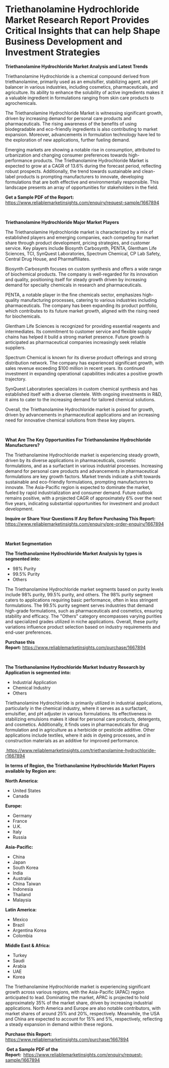 <p><h1>Triethanolamine Hydrochloride Market Research Report Provides Critical Insights that can help Shape Business Development and Investment Strategies</h1></p><p><strong>Triethanolamine Hydrochloride Market Analysis and Latest Trends</strong></p>
<p><p>Triethanolamine Hydrochloride is a chemical compound derived from triethanolamine, primarily used as an emulsifier, stabilizing agent, and pH balancer in various industries, including cosmetics, pharmaceuticals, and agriculture. Its ability to enhance the solubility of active ingredients makes it a valuable ingredient in formulations ranging from skin care products to agrochemicals.</p><p>The Triethanolamine Hydrochloride Market is witnessing significant growth, driven by increasing demand for personal care products and pharmaceuticals. The rising awareness of the benefits of using biodegradable and eco-friendly ingredients is also contributing to market expansion. Moreover, advancements in formulation technology have led to the exploration of new applications, further fueling demand.</p><p>Emerging markets are showing a notable rise in consumption, attributed to urbanization and changing consumer preferences towards high-performance products. The Triethanolamine Hydrochloride Market is expected to grow at a CAGR of 13.6% during the forecast period, reflecting robust prospects. Additionally, the trend towards sustainable and clean-label products is prompting manufacturers to innovate, developing formulations that are both effective and environmentally responsible. This landscape presents an array of opportunities for stakeholders in the field.</p></p>
<p><strong>Get a Sample PDF of the Report:&nbsp;</strong> <a href="https://www.reliablemarketinsights.com/enquiry/request-sample/1667894?utm_campaign=2232&utm_medium=2&utm_source=Github&utm_content=ia&utm_term=18042025&utm_id=triethanolamine-hydrochloride">https://www.reliablemarketinsights.com/enquiry/request-sample/1667894</a></p>
<p>&nbsp;</p>
<p><strong>Triethanolamine Hydrochloride Major Market Players</strong></p>
<p><p>The Triethanolamine Hydrochloride market is characterized by a mix of established players and emerging companies, each competing for market share through product development, pricing strategies, and customer service. Key players include Biosynth Carbosynth, PENTA, Glentham Life Sciences, TCI, SynQuest Laboratories, Spectrum Chemical, CP Lab Safety, Central Drug House, and Pharmaffiliates.</p><p>Biosynth Carbosynth focuses on custom synthesis and offers a wide range of biochemical products. The company is well-regarded for its innovation and quality, positioning itself for steady growth driven by increasing demand for specialty chemicals in research and pharmaceuticals.</p><p>PENTA, a notable player in the fine chemicals sector, emphasizes high-quality manufacturing processes, catering to various industries including pharmaceuticals. The company has been expanding its product portfolio, which contributes to its future market growth, aligned with the rising need for biochemicals.</p><p>Glentham Life Sciences is recognized for providing essential reagents and intermediates. Its commitment to customer service and flexible supply chains has helped it build a strong market presence. Future growth is anticipated as pharmaceutical companies increasingly seek reliable suppliers.</p><p>Spectrum Chemical is known for its diverse product offerings and strong distribution network. The company has experienced significant growth, with sales revenue exceeding $100 million in recent years. Its continued investment in expanding operational capabilities indicates a positive growth trajectory.</p><p>SynQuest Laboratories specializes in custom chemical synthesis and has established itself with a diverse clientele. With ongoing investments in R&D, it aims to cater to the increasing demand for tailored chemical solutions. </p><p>Overall, the Triethanolamine Hydrochloride market is poised for growth, driven by advancements in pharmaceutical applications and an increasing need for innovative chemical solutions from these key players.</p></p>
<p>&nbsp;</p>
<p><strong>What Are The Key Opportunities For Triethanolamine Hydrochloride Manufacturers?</strong></p>
<p><p>The Triethanolamine Hydrochloride market is experiencing steady growth, driven by its diverse applications in pharmaceuticals, cosmetic formulations, and as a surfactant in various industrial processes. Increasing demand for personal care products and advancements in pharmaceutical formulations are key growth factors. Market trends indicate a shift towards sustainable and eco-friendly formulations, prompting manufacturers to innovate. The Asia-Pacific region is expected to dominate the market, fueled by rapid industrialization and consumer demand. Future outlook remains positive, with a projected CAGR of approximately 6% over the next five years, indicating substantial opportunities for investment and product development.</p></p>
<p><strong>Inquire or Share Your Questions If Any Before Purchasing This Report:</strong> <a href="https://www.reliablemarketinsights.com/enquiry/pre-order-enquiry/1667894?utm_campaign=2232&utm_medium=2&utm_source=Github&utm_content=ia&utm_term=18042025&utm_id=triethanolamine-hydrochloride">https://www.reliablemarketinsights.com/enquiry/pre-order-enquiry/1667894</a></p>
<p>&nbsp;</p>
<p><strong>Market Segmentation</strong></p>
<p><strong>The Triethanolamine Hydrochloride Market Analysis by types is segmented into:</strong></p>
<p><ul><li>98% Purity</li><li>99.5% Purity</li><li>Others</li></ul></p>
<p><p>The Triethanolamine Hydrochloride market segments based on purity levels include 98% purity, 99.5% purity, and others. The 98% purity segment caters to applications requiring basic performance, often in less stringent formulations. The 99.5% purity segment serves industries that demand high-grade formulations, such as pharmaceuticals and cosmetics, ensuring stability and efficacy. The "Others" category encompasses varying purities and specialized grades utilized in niche applications. Overall, these purity variations influence product selection based on industry requirements and end-user preferences.</p></p>
<p><strong>Purchase this Report:&nbsp;</strong><a href="https://www.reliablemarketinsights.com/purchase/1667894?utm_campaign=2232&utm_medium=2&utm_source=Github&utm_content=ia&utm_term=18042025&utm_id=triethanolamine-hydrochloride">https://www.reliablemarketinsights.com/purchase/1667894</a></p>
<p>&nbsp;</p>
<p><strong>The Triethanolamine Hydrochloride Market Industry Research by Application is segmented into:</strong></p>
<p><ul><li>Industrial Application</li><li>Chemical Industry</li><li>Others</li></ul></p>
<p><p>Triethanolamine Hydrochloride is primarily utilized in industrial applications, particularly in the chemical industry, where it serves as a surfactant, emulsifier, and pH adjuster in various formulations. Its effectiveness in stabilizing emulsions makes it ideal for personal care products, detergents, and cosmetics. Additionally, it finds uses in pharmaceuticals for drug formulation and in agriculture as a herbicide or pesticide additive. Other applications include textiles, where it aids in dyeing processes, and in construction materials as an additive for improved performance.</p></p>
<p><a href="https://www.reliablemarketinsights.com/triethanolamine-hydrochloride-r1667894?utm_campaign=2232&utm_medium=2&utm_source=Github&utm_content=ia&utm_term=18042025&utm_id=triethanolamine-hydrochloride">&nbsp;https://www.reliablemarketinsights.com/triethanolamine-hydrochloride-r1667894</a></p>
<p><strong>In terms of Region, the Triethanolamine Hydrochloride Market Players available by Region are:</strong></p>
<p>
    <p> <strong> North America: </strong>
        <ul>
            <li>United States</li>
            <li>Canada</li>
        </ul>
        </p> 
    <p> <strong> Europe: </strong>
        <ul>
            <li>Germany</li>
            <li>France</li>
            <li>U.K.</li>
            <li>Italy</li>
            <li>Russia</li>
        </ul>
        </p> 
    <p> <strong> Asia-Pacific: </strong>
        <ul>
            <li>China</li>
            <li>Japan</li>
            <li>South Korea</li>
            <li>India</li>
            <li>Australia</li>
            <li>China Taiwan</li>
            <li>Indonesia</li>
            <li>Thailand</li>
            <li>Malaysia</li>
        </ul>
        </p> 
    <p> <strong> Latin America: </strong>
        <ul>
            <li>Mexico</li>
            <li>Brazil</li>
            <li>Argentina Korea</li>
            <li>Colombia</li>
        </ul>
        </p> 
    <p> <strong> Middle East & Africa: </strong>
        <ul>
            <li>Turkey</li>
            <li>Saudi</li>
            <li>Arabia</li>
            <li>UAE</li>
            <li>Korea</li>
        </ul>
    </p>
    </p>
<p><p>The Triethanolamine Hydrochloride market is experiencing significant growth across various regions, with the Asia-Pacific (APAC) region anticipated to lead. Dominating the market, APAC is projected to hold approximately 35% of the market share, driven by increasing industrial applications. North America and Europe are also notable contributors, with market shares of around 25% and 20%, respectively. Meanwhile, the USA and China are expected to account for 15% and 5%, respectively, reflecting a steady expansion in demand within these regions.</p></p>
<p><strong>Purchase this Report: </strong><a href="https://www.reliablemarketinsights.com/purchase/1667894?utm_campaign=2232&utm_medium=2&utm_source=Github&utm_content=ia&utm_term=18042025&utm_id=triethanolamine-hydrochloride">https://www.reliablemarketinsights.com/purchase/1667894</a></p>
<p>&nbsp;<strong>Get a Sample PDF of the Report:&nbsp;&nbsp;</strong><a href="https://www.reliablemarketinsights.com/enquiry/request-sample/1667894?utm_campaign=2232&utm_medium=2&utm_source=Github&utm_content=ia&utm_term=18042025&utm_id=triethanolamine-hydrochloride">https://www.reliablemarketinsights.com/enquiry/request-sample/1667894</a></p>
<p><strong></strong></p>
<p><p></p><p></p><p></p></p>
